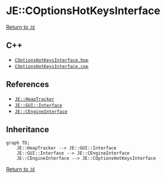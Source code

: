 # JE::COptionsHotKeysInterface

[Return to `JE`](/docs/je.md)

## C++

- [`COptionsHotKeysInterface.hpp`](/src/je/COptionsHotKeysInterface.hpp)
- [`COptionsHotKeysInterface.cpp`](/src/je/COptionsHotKeysInterface.cpp)

## References

- [`JE::HeapTracker`](/docs/je/HeapTracker.md)
- [`JE::GUI::Interface`](/docs/je/GUI/Interface.md)
- [`JE::CEngineInterface`](/docs/je/CEngineInterface.md)

## Inheritance

```mermaid
graph TD;
    JE::HeapTracker --> JE::GUI::Interface
    JE::GUI::Interface --> JE::CEngineInterface
    JE::CEngineInterface --> JE::COptionsHotKeysInterface
```

[Return to `JE`](/docs/je.md)